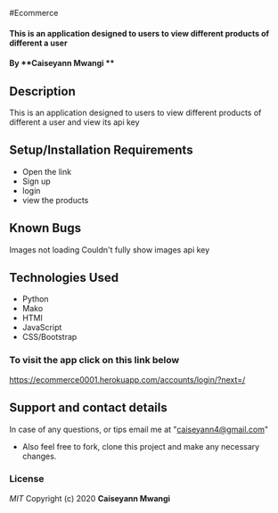 #Ecommerce 

#### This is an application designed to users to view different products of different a user
#### By **Caiseyann Mwangi **
## Description
This is an application designed to users to view different products of different a user and view its api key 
## Setup/Installation Requirements
* Open the link 
* Sign up 
* login
* view the products
## Known Bugs
Images not loading
Couldn't fully show images api key 
## Technologies Used
* Python
* Mako
* HTMl
* JavaScript
* CSS/Bootstrap
### To visit the app click on this link below
https://ecommerce0001.herokuapp.com/accounts/login/?next=/
## Support and contact details
In case of any questions, or tips email me at "caiseyann4@gmail.com" 
* Also feel free to fork, clone this project and make any necessary changes.
### License
*MIT*
Copyright (c) 2020 **Caiseyann Mwangi**
  

